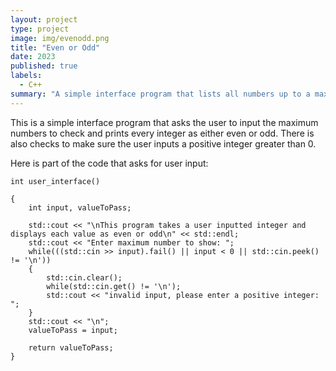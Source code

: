 ```yaml
---
layout: project
type: project
image: img/evenodd.png
title: "Even or Odd"
date: 2023
published: true
labels:
  - C++
summary: "A simple interface program that lists all numbers up to a maximum as either even or odd. this was made during my ICS-212 class."
---
```


This is a simple interface program that asks the user to input the maximum numbers to check and prints every integer as either even or odd. There is also checks to make sure the user inputs a positive integer greater than 0.

Here is part of the code that asks for user input:

```
int user_interface()

{
    int input, valueToPass;

    std::cout << "\nThis program takes a user inputted integer and displays each value as even or odd\n" << std::endl;
    std::cout << "Enter maximum number to show: ";
    while(((std::cin >> input).fail() || input < 0 || std::cin.peek() != '\n')) 
    {
        std::cin.clear();
        while(std::cin.get() != '\n');
        std::cout << "invalid input, please enter a positive integer: ";
    }  
    std::cout << "\n";
    valueToPass = input;           
 
    return valueToPass;
}
```
